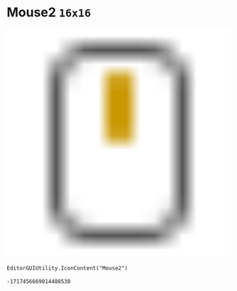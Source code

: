 # Mouse2 `16x16`
<img src="/img/Mouse2.png" width=512 height=512>

``` CSharp
EditorGUIUtility.IconContent("Mouse2")
```
```
-1717456669014480530
```
